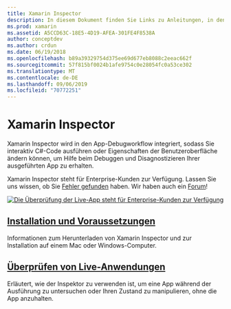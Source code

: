 ```yaml
---
title: Xamarin Inspector
description: In diesem Dokument finden Sie Links zu Anleitungen, in denen beschrieben wird, wie Sie die-Xamarin Inspector zum untersuchen und Debuggen von Anwendungen
ms.prod: xamarin
ms.assetid: A5CCD63C-18E5-4D19-AFEA-301FE4F8538A
author: conceptdev
ms.author: crdun
ms.date: 06/19/2018
ms.openlocfilehash: b89a39329754d375ee69d677eb8088c2eeac662f
ms.sourcegitcommit: 57f815bf0024b1afe9754c0e28054fc0a53ce302
ms.translationtype: MT
ms.contentlocale: de-DE
ms.lasthandoff: 09/06/2019
ms.locfileid: "70772251"
---
```

# <a name="xamarin-inspector"></a>Xamarin Inspector

Xamarin Inspector wird in den App-Debugworkflow integriert, sodass Sie interaktiv C#-Code ausführen oder Eigenschaften der Benutzeroberfläche ändern können, um Hilfe beim Debuggen und Disagnostizieren Ihrer ausgeführten App zu erhalten.

Xamarin Inspector steht für Enterprise-Kunden zur Verfügung. Lassen Sie uns wissen, ob Sie [Fehler gefunden](~/tools/inspector/install.md#reporting-bugs) haben. Wir haben auch ein [Forum](https://forums.xamarin.com/categories/inspector)!

[![](images/interactive-1.0.0-bike-inspect-3d-small.png "Die Überprüfung der Live-App steht für Enterprise-Kunden zur Verfügung")](images/interactive-1.0.0-bike-inspect-3d.png#lightbox)

## <a name="installation-and-requirementstoolsinspectorinstallmd"></a>[Installation und Voraussetzungen](~/tools/inspector/install.md)

Informationen zum Herunterladen von Xamarin Inspector und zur Installation auf einem Mac oder Windows-Computer.

## <a name="inspecting-live-applicationstoolsinspectorinspectmd"></a>[Überprüfen von Live-Anwendungen](~/tools/inspector/inspect.md)

Erläutert, wie der Inspektor zu verwenden ist, um eine App während der Ausführung zu untersuchen oder Ihren Zustand zu manipulieren, ohne die App anzuhalten.
